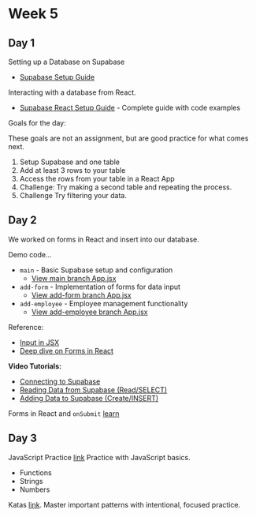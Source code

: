 # Week 5

## Day 1

Setting up a Database on Supabase

* [Supabase Setup Guide](./week5/supabase-setup/SUPABASE_SETUP_GUIDE.md)

Interacting with a database from React. 

* [Supabase React Setup Guide](./week5/supabase-setup/SUPABASE_REACT_SETUP_GUIDE.md) - Complete guide with code examples

Goals for the day:

These goals are not an assignment, but are good practice for what comes next.

1. Setup Supabase and one table
2. Add at least 3 rows to your table
3. Access the rows from your table in a React App
4. Challenge: Try making a second table and repeating the process.
5. Challenge Try filtering your data.


## Day 2

We worked on forms in React and insert into our database.

Demo code...

- `main` - Basic Supabase setup and configuration
  - [View main branch App.jsx](https://github.com/rmccrear/practice-with-db/blob/main/src/App.jsx)
- `add-form` - Implementation of forms for data input
  - [View add-form branch App.jsx](https://github.com/rmccrear/practice-with-db/blob/add-form/src/App.jsx)
- `add-employee` - Employee management functionality
  - [View add-employee branch App.jsx](https://github.com/rmccrear/practice-with-db/blob/add-employee/src/App.jsx)


Reference: 
* [Input in JSX](https://react.dev/reference/react-dom/components/input#displaying-inputs-of-different-types)
* [Deep dive on Forms in React](https://dev.to/ajones_codes/a-better-guide-to-forms-in-react-47f0)


**Video Tutorials:**
* [Connecting to Supabase](https://www.youtube.com/watch?v=Gz9bvYybaws&list=PL4cUxeGkcC9hUb6sHthUEwG7r9VDPBMKO&index=2)
* [Reading Data from Supabase (Read/SELECT)](https://www.youtube.com/watch?v=VjohMDwjty4&list=PL4cUxeGkcC9hUb6sHthUEwG7r9VDPBMKO&index=3)
* [Adding Data to Supabase (Create/INSERT)](https://www.youtube.com/watch?v=dRVOhY-3iXY&list=PL4cUxeGkcC9hUb6sHthUEwG7r9VDPBMKO&index=4)

Forms in React and `onSubmit` [learn](https://react.dev/reference/react-dom/components/input#reading-the-input-values-when-submitting-a-form)

## Day 3

JavaScript Practice [link](https://learnjavascript.online/app.html?id=1435) Practice with JavaScript basics.

* Functions
* Strings
* Numbers

Katas [link](./week5/kata/README.md). Master important patterns with intentional, focused practice.